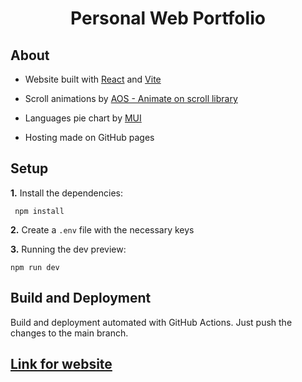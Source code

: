 <h1 align="center">Personal Web Portfolio</h1>

## About

- Website built with <a href="https://react.dev/">React</a> and <a href="https://vitejs.dev/">Vite</a>

- Scroll animations by <a href="https://github.com/michalsnik/aos/tree/v2">AOS - Animate on scroll library</a>

- Languages pie chart by <a href="https://mui.com/x/react-charts/">MUI</a>

- Hosting made on GitHub pages

## Setup

**1.** Install the dependencies:
 ```shel
  npm install
 ```

**2.** Create a `.env` file with the necessary keys

**3.** Running the dev preview:
```shell
npm run dev
```

## Build and Deployment

Build and deployment automated with GitHub Actions. Just push the changes to the main branch.

## [Link for website](https://duarte0903.github.io/portfolio/)
